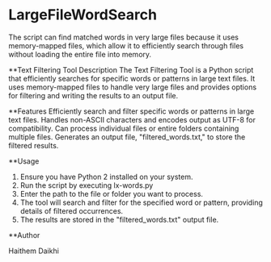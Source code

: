 # LargeFileWordSearch
The script can find matched words in very large files because it uses memory-mapped files, which allow it to efficiently search through files without loading the entire file into memory. 


**Text Filtering Tool
Description
The Text Filtering Tool is a Python script that efficiently searches for specific words or patterns in large text files. It uses memory-mapped files to handle very large files and provides options for filtering and writing the results to an output file.

**Features
Efficiently search and filter specific words or patterns in large text files.
Handles non-ASCII characters and encodes output as UTF-8 for compatibility.
Can process individual files or entire folders containing multiple files.
Generates an output file, "filtered_words.txt," to store the filtered results.


**Usage

1) Ensure you have Python 2  installed on your system.
2) Run the script by executing lx-words.py
3) Enter the path to the file or folder you want to process.
4) The tool will search and filter for the specified word or pattern, providing details of filtered occurrences.
5) The results are stored in the "filtered_words.txt" output file.

**Author 

Haithem Daikhi
